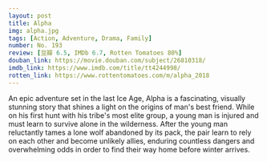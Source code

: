 ```yaml
---
layout: post 
title: Alpha
img: alpha.jpg
tags: [Action, Adventure, Drama, Family]
number: No. 193
review: [豆瓣 6.5, IMDb 6.7, Rotten Tomatoes 80%]
douban_link: https://movie.douban.com/subject/26810318/
imdb_link: https://www.imdb.com/title/tt4244998/
rotten_link: https://www.rottentomatoes.com/m/alpha_2018
---
```


An epic adventure set in the last Ice Age, Alpha is a fascinating, visually stunning story that shines a light on the origins of man's best friend. While on his first hunt with his tribe's most elite group, a young man is injured and must learn to survive alone in the wilderness. After the young man reluctantly tames a lone wolf abandoned by its pack, the pair learn to rely on each other and become unlikely allies, enduring countless dangers and overwhelming odds in order to find their way home before winter arrives.